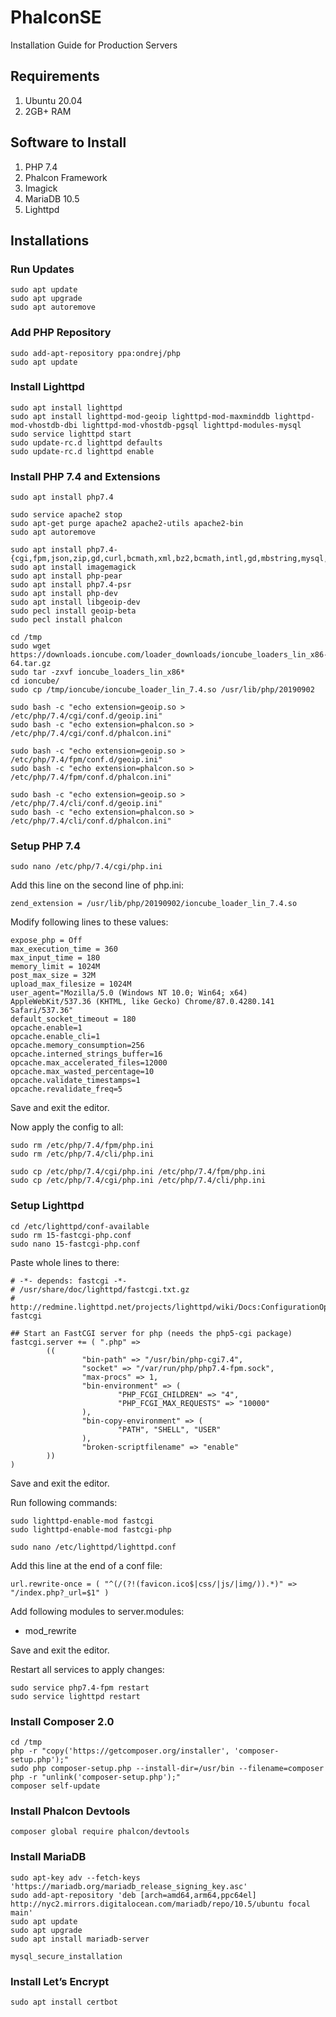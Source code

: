 # PhalconSE
Installation Guide for Production Servers

## Requirements
1. Ubuntu 20.04
2. 2GB+ RAM

## Software to Install
1. PHP 7.4
2. Phalcon Framework
3. Imagick
4. MariaDB 10.5
5. Lighttpd

## Installations

### Run Updates

```
sudo apt update
sudo apt upgrade
sudo apt autoremove
```

### Add PHP Repository

```
sudo add-apt-repository ppa:ondrej/php
sudo apt update
```

### Install Lighttpd

```
sudo apt install lighttpd
sudo apt install lighttpd-mod-geoip lighttpd-mod-maxminddb lighttpd-mod-vhostdb-dbi lighttpd-mod-vhostdb-pgsql lighttpd-modules-mysql
sudo service lighttpd start
sudo update-rc.d lighttpd defaults
sudo update-rc.d lighttpd enable
```

### Install PHP 7.4 and Extensions

```
sudo apt install php7.4

sudo service apache2 stop
sudo apt-get purge apache2 apache2-utils apache2-bin
sudo apt autoremove

sudo apt install php7.4-{cgi,fpm,json,zip,gd,curl,bcmath,xml,bz2,bcmath,intl,gd,mbstring,mysql,zip,common,imagick,imap,dev}
sudo apt install imagemagick
sudo apt install php-pear
sudo apt install php7.4-psr
sudo apt install php-dev
sudo apt install libgeoip-dev
sudo pecl install geoip-beta
sudo pecl install phalcon

cd /tmp
sudo wget https://downloads.ioncube.com/loader_downloads/ioncube_loaders_lin_x86-64.tar.gz
sudo tar -zxvf ioncube_loaders_lin_x86*
cd ioncube/
sudo cp /tmp/ioncube/ioncube_loader_lin_7.4.so /usr/lib/php/20190902

sudo bash -c "echo extension=geoip.so > /etc/php/7.4/cgi/conf.d/geoip.ini"
sudo bash -c "echo extension=phalcon.so > /etc/php/7.4/cgi/conf.d/phalcon.ini"

sudo bash -c "echo extension=geoip.so > /etc/php/7.4/fpm/conf.d/geoip.ini"
sudo bash -c "echo extension=phalcon.so > /etc/php/7.4/fpm/conf.d/phalcon.ini"

sudo bash -c "echo extension=geoip.so > /etc/php/7.4/cli/conf.d/geoip.ini"
sudo bash -c "echo extension=phalcon.so > /etc/php/7.4/cli/conf.d/phalcon.ini"
```

### Setup PHP 7.4

```
sudo nano /etc/php/7.4/cgi/php.ini
```

Add this line on the second line of php.ini:

```
zend_extension = /usr/lib/php/20190902/ioncube_loader_lin_7.4.so
```

Modify following lines to these values:

```
expose_php = Off
max_execution_time = 360
max_input_time = 180
memory_limit = 1024M
post_max_size = 32M
upload_max_filesize = 1024M
user_agent="Mozilla/5.0 (Windows NT 10.0; Win64; x64) AppleWebKit/537.36 (KHTML, like Gecko) Chrome/87.0.4280.141 Safari/537.36"
default_socket_timeout = 180
opcache.enable=1
opcache.enable_cli=1
opcache.memory_consumption=256
opcache.interned_strings_buffer=16
opcache.max_accelerated_files=12000
opcache.max_wasted_percentage=10
opcache.validate_timestamps=1
opcache.revalidate_freq=5
```

Save and exit the editor.

Now apply the config to all:

```
sudo rm /etc/php/7.4/fpm/php.ini
sudo rm /etc/php/7.4/cli/php.ini

sudo cp /etc/php/7.4/cgi/php.ini /etc/php/7.4/fpm/php.ini
sudo cp /etc/php/7.4/cgi/php.ini /etc/php/7.4/cli/php.ini
```

### Setup Lighttpd

```
cd /etc/lighttpd/conf-available
sudo rm 15-fastcgi-php.conf
sudo nano 15-fastcgi-php.conf
```

Paste whole lines to there:

```
# -*- depends: fastcgi -*-
# /usr/share/doc/lighttpd/fastcgi.txt.gz
# http://redmine.lighttpd.net/projects/lighttpd/wiki/Docs:ConfigurationOptions#mod_fastcgi-fastcgi

## Start an FastCGI server for php (needs the php5-cgi package)
fastcgi.server += ( ".php" =>
        ((
                "bin-path" => "/usr/bin/php-cgi7.4",
                "socket" => "/var/run/php/php7.4-fpm.sock",
                "max-procs" => 1,
                "bin-environment" => (
                        "PHP_FCGI_CHILDREN" => "4",
                        "PHP_FCGI_MAX_REQUESTS" => "10000"
                ),
                "bin-copy-environment" => (
                        "PATH", "SHELL", "USER"
                ),
                "broken-scriptfilename" => "enable"
        ))
)
```

Save and exit the editor.

Run following commands:

```
sudo lighttpd-enable-mod fastcgi
sudo lighttpd-enable-mod fastcgi-php

sudo nano /etc/lighttpd/lighttpd.conf
```

Add this line at the end of a conf file:

```
url.rewrite-once = ( "^(/(?!(favicon.ico$|css/|js/|img/)).*)" => "/index.php?_url=$1" )
```

Add following modules to server.modules:

- mod_rewrite

Save and exit the editor.

Restart all services to apply changes:

```
sudo service php7.4-fpm restart
sudo service lighttpd restart
```

### Install Composer 2.0

```
cd /tmp
php -r "copy('https://getcomposer.org/installer', 'composer-setup.php');"
sudo php composer-setup.php --install-dir=/usr/bin --filename=composer
php -r "unlink('composer-setup.php');"
composer self-update
```

### Install Phalcon Devtools

```
composer global require phalcon/devtools
```

### Install MariaDB

```
sudo apt-key adv --fetch-keys 'https://mariadb.org/mariadb_release_signing_key.asc'
sudo add-apt-repository 'deb [arch=amd64,arm64,ppc64el] http://nyc2.mirrors.digitalocean.com/mariadb/repo/10.5/ubuntu focal main'
sudo apt update
sudo apt upgrade
sudo apt install mariadb-server

mysql_secure_installation
```

### Install Let’s Encrypt

```
sudo apt install certbot
```
